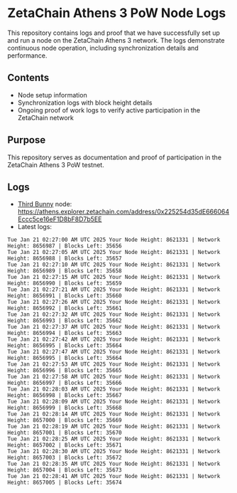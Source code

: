 # ZetaChain Athens 3 PoW Node Logs
This repository contains logs and proof that we have successfully set up and run a node on the ZetaChain Athens 3 network. The logs demonstrate continuous node operation, including synchronization details and performance.

## Contents
- Node setup information
- Synchronization logs with block height details
- Ongoing proof of work logs to verify active participation in the ZetaChain network

## Purpose
This repository serves as documentation and proof of participation in the ZetaChain Athens 3 PoW testnet.

## Logs

- [Third Bunny](https://thirdbunny.xyz/) node: https://athens.explorer.zetachain.com/address/0x225254d35dE666064Eccc5ce16eF1D8bF8D7b5EE
- Latest logs:
```
Tue Jan 21 02:27:00 AM UTC 2025 Your Node Height: 8621331 | Network Height: 8656987 | Blocks Left: 35656
Tue Jan 21 02:27:05 AM UTC 2025 Your Node Height: 8621331 | Network Height: 8656988 | Blocks Left: 35657
Tue Jan 21 02:27:10 AM UTC 2025 Your Node Height: 8621331 | Network Height: 8656989 | Blocks Left: 35658
Tue Jan 21 02:27:15 AM UTC 2025 Your Node Height: 8621331 | Network Height: 8656990 | Blocks Left: 35659
Tue Jan 21 02:27:21 AM UTC 2025 Your Node Height: 8621331 | Network Height: 8656991 | Blocks Left: 35660
Tue Jan 21 02:27:26 AM UTC 2025 Your Node Height: 8621331 | Network Height: 8656992 | Blocks Left: 35661
Tue Jan 21 02:27:32 AM UTC 2025 Your Node Height: 8621331 | Network Height: 8656993 | Blocks Left: 35662
Tue Jan 21 02:27:37 AM UTC 2025 Your Node Height: 8621331 | Network Height: 8656994 | Blocks Left: 35663
Tue Jan 21 02:27:42 AM UTC 2025 Your Node Height: 8621331 | Network Height: 8656995 | Blocks Left: 35664
Tue Jan 21 02:27:47 AM UTC 2025 Your Node Height: 8621331 | Network Height: 8656995 | Blocks Left: 35664
Tue Jan 21 02:27:53 AM UTC 2025 Your Node Height: 8621331 | Network Height: 8656996 | Blocks Left: 35665
Tue Jan 21 02:27:58 AM UTC 2025 Your Node Height: 8621331 | Network Height: 8656997 | Blocks Left: 35666
Tue Jan 21 02:28:03 AM UTC 2025 Your Node Height: 8621331 | Network Height: 8656998 | Blocks Left: 35667
Tue Jan 21 02:28:09 AM UTC 2025 Your Node Height: 8621331 | Network Height: 8656999 | Blocks Left: 35668
Tue Jan 21 02:28:14 AM UTC 2025 Your Node Height: 8621331 | Network Height: 8657000 | Blocks Left: 35669
Tue Jan 21 02:28:19 AM UTC 2025 Your Node Height: 8621331 | Network Height: 8657001 | Blocks Left: 35670
Tue Jan 21 02:28:25 AM UTC 2025 Your Node Height: 8621331 | Network Height: 8657002 | Blocks Left: 35671
Tue Jan 21 02:28:30 AM UTC 2025 Your Node Height: 8621331 | Network Height: 8657003 | Blocks Left: 35672
Tue Jan 21 02:28:35 AM UTC 2025 Your Node Height: 8621331 | Network Height: 8657004 | Blocks Left: 35673
Tue Jan 21 02:28:41 AM UTC 2025 Your Node Height: 8621331 | Network Height: 8657005 | Blocks Left: 35674
```
